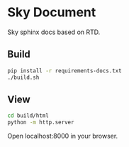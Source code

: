 # Sky Document
Sky sphinx docs based on RTD.

## Build
```bash
pip install -r requirements-docs.txt
./build.sh
```

## View
```bash
cd build/html
python -m http.server
```
Open localhost:8000 in your browser.
